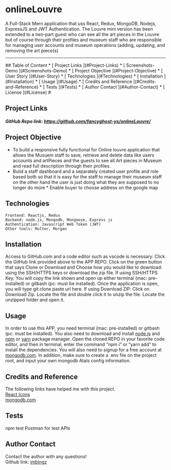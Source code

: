 # onlineLouvre
 
A Full-Stack Mern application that uss React, Redux, MongoDB, Nodejs, ExpressJS and JWT Authentication.
The Louvre mini version has been extended to a two-part guest who can see all the art pieces in the Louvre but of course through their profiles and museum staff who are responsible for managing user accounts and museum operations (adding, updating, and removing the art piece(s)

<hr>
  ## Table of Content
  * [ Project Links ](#Project-Links)
  * [ Screenshots-Demo ](#Screenshots-Demo)
  * [ Project Objective ](#Project-Objective)
  * [ User Story ](#User-Story)
  * [ Technologies ](#Technologies)
  * [ Installation ](#Installation)
  * [ Usage ](#Usage)
  * [ Credits and Reference ](#Credits-and-Reference)
  * [ Tests ](#Tests)
  * [ Author Contact ](#Author-Contact)
  * [ License ](#License)
  #

  ##  Project Links
  ##### GitHub Repo link: https://github.com/fancyghost-ys/onlineLouvre/
  
  ## Project Objective
  * To build a responsive fully functional for Online louvre application that allows the Musuem staff  to save, retrieve and delete data like users accounts and artPieces and the guests to see all Art pieces in Museum and read full description through their profiles. 
  * Build a staff dashboard and a separately created user profile and role based both so that it is easy for the staff to manage their museum staff on the other hand the user is just doing what they are supposed to no longer do more  * Enable buyer to choose address on the google map
  
  
  ## Technologies 
  ```
 Frontend: Reactjs, Redux 
 Backend: node.js, Mongodb, Mongoose, Express js
 Authentication: Javascript Web Token (JWT)
 Other tools: Multer, Morgan

  ```
  
  ## Installation
  Access to GitHub.com and a code editor such as vscode is necessary. Click the GitHub link provided above to the APP REPO. Click on the green button that says Clone or Download and Choose how you would like to download: using the SSH/HTTPS keys or download the zip file. If using SSH/HTTPS Key: You will copy the link shown and open up either terminal (mac: pre-installed) or gitbash (pc: must be installed). Once the application is open, you will type git clone paste url here. If using Download ZIP: Click on Download Zip. Locate the file and double click it to unzip the file. Locate the unzipped folder and open it. 

  ## Usage 
  In order to use this APP, you need terminal (mac: pre-installed) or gitbash (pc: must be installed). You also need to download and install [node.js](https://nodejs.org/en/) and [npm](www.npmjs.com) or [yarn](https://yarnpkg.com/) package manager. Open the cloned REPO in your favorite code editor, and then in terminal, enter the command “npm i“ or “yarn add”  to install the dependencies. You will also need to signup for a free account at [mongodb.com](https://www.mongodb.com/). In addition, make sure to create a .env file on the project root, and input your own mongodb Atals config information. 

  
  ## Credits and Reference
  The following links have helped me with this project. <br> [React Icons](https://react-icons.github.io/react-icons/) <br>  [mongodb.com](https://www.mongodb.com/)<br> 

  ## Tests
  npm test
  Postman for test APIs
  
  ## Author Contact
  Contact the author with any questions!<br>
  Github link: [imbingz](https://github.com/fancyghost-ys)<br>
  

  
